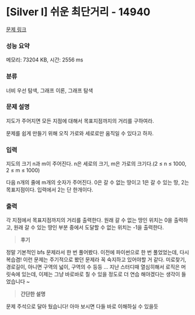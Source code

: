 # [Silver I] 쉬운 최단거리 - 14940

[문제 링크](https://www.acmicpc.net/problem/14940)

### 성능 요약

메모리: 73204 KB, 시간: 2556 ms

### 분류

너비 우선 탐색, 그래프 이론, 그래프 탐색


### 문제 설명

<p>지도가 주어지면 모든 지점에 대해서 목표지점까지의 거리를 구하여라.</p>

<p>문제를 쉽게 만들기 위해 오직 가로와 세로로만 움직일 수 있다고 하자.</p>

### 입력

 <p>지도의 크기 n과 m이 주어진다. n은 세로의 크기, m은 가로의 크기다.(2 ≤ n ≤ 1000, 2 ≤ m ≤ 1000)</p>

<p>다음 n개의 줄에 m개의 숫자가 주어진다. 0은 갈 수 없는 땅이고 1은 갈 수 있는 땅, 2는 목표지점이다. 입력에서 2는 단 한개이다.</p>

### 출력

 <p>각 지점에서 목표지점까지의 거리를 출력한다. 원래 갈 수 없는 땅인 위치는 0을 출력하고, 원래 갈 수 있는 땅인 부분 중에서 도달할 수 없는 위치는 -1을 출력한다.</p>


> **후기**

정말 기본적인 bfs 문제라서 한 번 풀어봤다.
이전에 파이썬으로 한 번 풀었었는데, 다시 복습겸! 이런 문제는 주기적으로 봤던 문제라 꼭 숙지하고 있어야할 거 같다.
미로찾기, 경로길이, 아니면 구역의 넓이, 구역의 수 등등 ...
지난 스터디때 열심히해서 로직은 머릿속에 있는데, 이제는 그냥 바로바로 칠 수 있을 정도로 더 연습 해야겠다는 생각이 들었습니다 ~

> **간단한 설명**

문제 주석으로 달아 뒀습니다! 아마 보시면 다들 바로 이해하실 수 있을듯